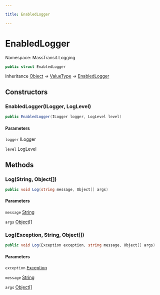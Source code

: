 ```yaml
---

title: EnabledLogger

---
```


# EnabledLogger

Namespace: MassTransit.Logging

```csharp
public struct EnabledLogger
```

Inheritance [Object](https://learn.microsoft.com/en-us/dotnet/api/system.object) → [ValueType](https://learn.microsoft.com/en-us/dotnet/api/system.valuetype) → [EnabledLogger](../masstransit-logging/enabledlogger)

## Constructors

### **EnabledLogger(ILogger, LogLevel)**

```csharp
public EnabledLogger(ILogger logger, LogLevel level)
```

#### Parameters

`logger` ILogger<br/>

`level` LogLevel<br/>

## Methods

### **Log(String, Object[])**

```csharp
public void Log(string message, Object[] args)
```

#### Parameters

`message` [String](https://learn.microsoft.com/en-us/dotnet/api/system.string)<br/>

`args` [Object[]](https://learn.microsoft.com/en-us/dotnet/api/system.object)<br/>

### **Log(Exception, String, Object[])**

```csharp
public void Log(Exception exception, string message, Object[] args)
```

#### Parameters

`exception` [Exception](https://learn.microsoft.com/en-us/dotnet/api/system.exception)<br/>

`message` [String](https://learn.microsoft.com/en-us/dotnet/api/system.string)<br/>

`args` [Object[]](https://learn.microsoft.com/en-us/dotnet/api/system.object)<br/>
